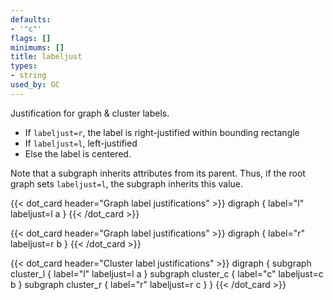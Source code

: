 ```yaml
---
defaults:
- '"c"'
flags: []
minimums: []
title: labeljust
types:
- string
used_by: GC
---
```

Justification for graph & cluster labels.

* If `labeljust=r`, the label is right-justified within bounding rectangle
* If `labeljust=l`, left-justified
* Else the label is centered.

Note that a subgraph inherits attributes from its parent. Thus, if
the root graph sets `labeljust=l`, the subgraph inherits
this value.

{{< dot_card header="Graph label justifications" >}}
digraph {
  label="l"
  labeljust=l
  a
}
{{< /dot_card >}}

{{< dot_card header="Graph label justifications" >}}
digraph {
  label="r"
  labeljust=r
  b
}
{{< /dot_card >}}


{{< dot_card header="Cluster label justifications" >}}
digraph {
  subgraph cluster_l {
    label="l"
    labeljust=l
    a
  }
  subgraph cluster_c {
    label="c"
    labeljust=c
    b
  }
  subgraph cluster_r {
    label="r"
    labeljust=r
    c
  }
}
{{< /dot_card >}}
